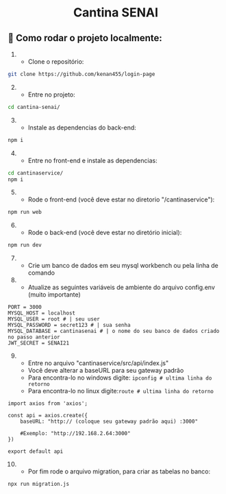 <h1 align="center" class="line-1 anim-typewriter">Cantina SENAI</h1> 

<h2 id="built_with">📝 Como rodar o projeto localmente:</h2>

1) - Clone o repositório:
```sh
git clone https://github.com/kenan455/login-page
```

2) - Entre no projeto:
```sh
cd cantina-senai/
```

3) - Instale as dependencias do back-end:
```sh
npm i
```

4) - Entre no front-end e instale as dependencias:
```sh
cd cantinaservice/
npm i
```

5) - Rode o front-end (você deve estar no diretorio "/cantinaservice"):
```sh
npm run web
```

6) - Rode o back-end (você deve estar no diretório inicial):
```sh
npm run dev
```

7) - Crie um banco de dados em seu mysql workbench ou pela linha de comando

8) - Atualize as seguintes variáveis de ambiente do arquivo config.env (muito importante)
```dosini
PORT = 3000
MYSQL_HOST = localhost
MYSQL_USER = root # | seu user
MYSQL_PASSWORD = secret123 # | sua senha
MYSQL_DATABASE = cantinasenai # | o nome do seu banco de dados criado no passo anterior
JWT_SECRET = SENAI21
```
9) - Entre no arquivo "cantinaservice/src/api/index.js" 
   - Você deve alterar a baseURL para seu gateway padrão 
   - Para encontra-lo no windows digite: ```ipconfig # ultima linha do retorno```
   - Para encontra-lo no linux digite:```route # ultima linha do retorno```
```dosini
import axios from 'axios';

const api = axios.create({
    baseURL: "http:// (coloque seu gateway padrão aqui) :3000"
    
    #Exemplo: "http://192.168.2.64:3000"
})

export default api
```

10) - Por fim rode o arquivo migration, para criar as tabelas no banco:
```sh
npx run migration.js
```


